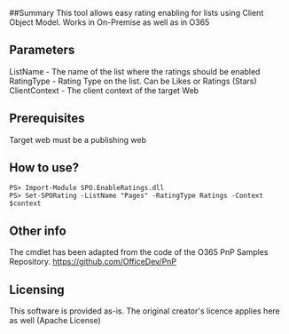 ##Summary
This tool allows easy rating enabling for lists using Client Object Model.
Works in On-Premise as well as in O365

## Parameters
ListName - The name of the list where the ratings should be enabled
RatingType - Rating Type on the list. Can be Likes or Ratings (Stars)
ClientContext - The client context of the target Web

## Prerequisites
Target web must be a publishing web

## How to use?
```
PS> Import-Module SPO.EnableRatings.dll
PS> Set-SPORating -ListName "Pages" -RatingType Ratings -Context $context
```

## Other info

The cmdlet has been adapted from the code of the O365 PnP Samples Repository. https://github.com/OfficeDev/PnP

## Licensing
This software is provided as-is.
The original creator's licence applies here as well (Apache License)
